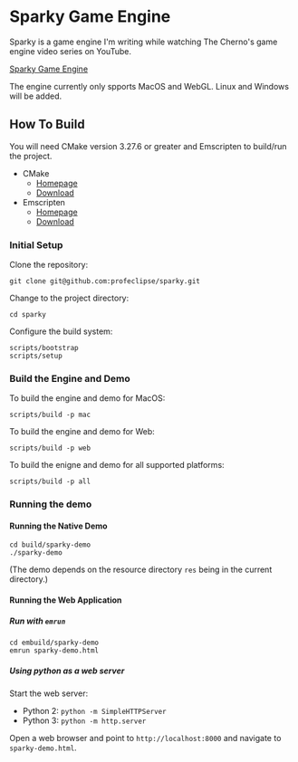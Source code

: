 # Sparky Game Engine

Sparky is a game engine I'm writing while watching The Cherno's game engine video
series on YouTube.

[Sparky Game Engine](https://youtube.com/playlist?list=PLlrATfBNZ98fqE45g3jZA_hLGUrD4bo6_&si=_PbAR4AgU0UG696Z)

The engine currently only spports MacOS and WebGL. Linux and Windows will be added.

## How To Build

You will need CMake version 3.27.6 or greater and Emscripten to build/run the project.

- CMake
    - [Homepage](https://cmake.org)
    - [Download](https://cmake.org/download/)
- Emscripten
    - [Homepage](https://emscripten.org)
    - [Download](https://emscripten.org/docs/getting_started/downloads.html)

### Initial Setup

Clone the repository:

```
git clone git@github.com:profeclipse/sparky.git
```

Change to the project directory:

```
cd sparky
```

Configure the build system:

```
scripts/bootstrap
scripts/setup
```

### Build the Engine and Demo

To build the engine and demo for MacOS:

```
scripts/build -p mac
```

To build the engine and demo for Web:

```
scripts/build -p web
```

To build the enigne and demo for all supported platforms:

```
scripts/build -p all
```

### Running the demo

#### Running the Native Demo

```
cd build/sparky-demo
./sparky-demo
```

(The demo depends on the resource directory `res` being in the current directory.)

#### Running the Web Application

##### Run with `emrun`

```
cd embuild/sparky-demo
emrun sparky-demo.html
```

##### Using python as a web server

Start the web server:
- Python 2: `python -m SimpleHTTPServer`
- Python 3: `python -m http.server`

Open a web browser and point to `http://localhost:8000` and navigate to `sparky-demo.html`.
